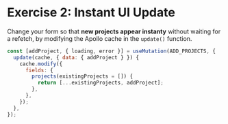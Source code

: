 # Exercise 2: Instant UI Update

Change your form so that **new projects appear instanty** without waiting for a refetch, by modifying the Apollo cache in the `update()` function.

```jsx
const [addProject, { loading, error }] = useMutation(ADD_PROJECTS, {
  update(cache, { data: { addProject } }) {
    cache.modify({
      fields: {
        projects(existingProjects = []) {
          return [...existingProjects, addProject];
        },
      },
    });
  },
});
```
